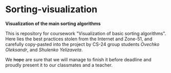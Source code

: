 # Sorting-visualization
**Visualization of the main sorting algorithms**

This is repository for coursework "Visualization of basic sorting algorithms". Here lies the best practices stolen from the Internet and Zone-51, and carefully copy-pasted into the project by CS-24 group students _Ovechko Oleksandr_, and _Shulenko Yelizaveta_.

We ~~hope~~ are sure that we will manage to finish it before deadline and proudly present it to our classmates and a teacher.
